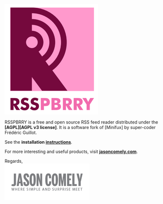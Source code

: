 [![RSSPBRRY logo][logo-rsspbrry]][RSSPBRRY]

RSSPBRRY is a free and open source RSS feed reader distributed under the **[AGPL][AGPL v3 license]**. It is a software fork of [Minifux] by super-coder Frédéric Guillot.  

See the **installation [instructions]**.

For more interesting and useful products, visit **[jasoncomely.com][jasoncomely]**.

Regards,  
[![Jason Comely's logo][logo-jc]][jasoncomely]




[RSSPBRRY]: http://www.rsspbrry.com
[Miniflux]: http://miniflux.net
[jasoncomely]: http://jasoncomely.com
[AGPL]: http://www.gnu.org/licenses/agpl-3.0.txt

[logo-rsspbrry]: RSSPBRRY-logo-color.png
[logo-jc]: JASONCOMELYconcepts-logo.png

[instructions]: RSSPBRRY-INSTALL.md
[upstream]: //github.com/fguillot/miniflux

